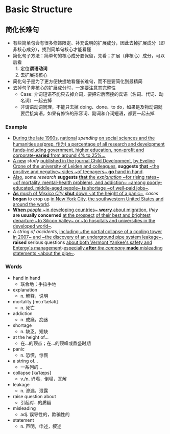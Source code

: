 # Basic Structure

## 简化长难句

- 有些简单句会有很多修饰限定、补充说明的扩展成分，因此去掉扩展成分（即非核心成分），找到简单句核心才能看懂
- 简化句子方法：简单句的核心成分要保留，先看；扩展（非核心）成分，可以后看
    1. 定位**谓语动词**
    2. 去扩展找核心
- 简化句子是为了更方便快捷地看懂长难句，而不是要简化到最精简
- 去掉句子非核心的扩展成分时，一定要注意其完整性
    - Case: 介词短语不能只去掉介词，要把它后面接的宾语（名词、代词、动名词）一起去掉
    - 非谓语动词同理，不能只去掉 doing、done、to do，如果是及物动词就要后接宾语，如果有修饰的形容词、副词和介词短语，都要一起去掉

### Example

- <ins>During the late 1990s</ins>, <ins>national</ins> *spending* <ins>on social sciences and the humanities<ins> <ins>as(prep. 作为) a percentage of all research and development funds<ins>-<ins>including government, higher education, non-profit and corporate<ins>-**varied** <ins>from around 4% to 25%</ins>...
- <ins>A new</ins> *study* <ins>published in the journal Child Development</ins>, <ins>by Eveline Crone of the university of Leiden and colleagues</ins>, **suggests** <ins>**that** ~the positive and negative~ sides ~of teenagers~ **go** hand in hand</ins>.
- <ins>Also</ins>, some *research* **suggests** <ins>**that** the *explanation* ~for rising rates~ ~of mortality, mental-health problems, and addiction~ ~among poorly-educated, middle-aged people~ **is** shortage ~of well-paid jobs~</ins>.
- <ins>**As** much of *Mexico City* **shut** down ~at the height of a panic~</ins>, *cases* **began** to crop up <ins>in New York City</ins>, <ins>the southwestern United States and around the world</ins>.
- <ins>**When** *people* ~in developing countries~ **worry** about migration</ins>, *they* **are usually concerned** <ins>at the prospect</ins> <ins>of their best
  and brightest</ins> <ins>departure ~to Silicon Valley~ or ~to hospitals and universities in the developed world~</ins>.
- *A string of accidents*, <ins>including ~the partial collapse of a cooling tower in 2007~ and ~the discovery of an underground pipe system leakage~</ins>, **raised** serious questions <ins>about both Vermont Yankee's safety and Entergy's management</ins>-<ins>especially **after** *the company* **made** misleading statements ~about the pipe~</ins>.

### Words

- hand in hand
    - 联合地；手拉手地
- explanation
    - n. 解释，说明
- mortality [mɔːrˈtæləti]
    - n. 死亡
- addiction
    - n. 成瘾，痴迷
- shortage
    - n. 缺乏，短缺
- at the height of...
    - 在...的顶点；在...的顶峰或鼎盛时期
- panic
    - n. 恐慌，惊慌
- a string of...
    - 一系列的...
- collapse [kəˈlæps]
    - v./n. 坍塌，倒塌，瓦解
- leakage
    - n. 渗漏，泄露
- raise question about
    - 引起对...的质疑
- misleading
    - adj. 误导性的，欺骗性的
- statement
    - n. 声明，申述，叙述

